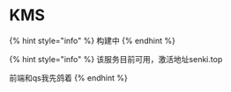# KMS

{% hint style="info" %}
构建中
{% endhint %}

{% hint style="info" %}
该服务目前可用，激活地址senki.top

前端和qs我先鸽着
{% endhint %}
